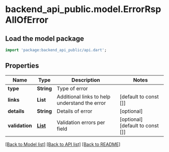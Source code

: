 # backend_api_public.model.ErrorRspAllOfError

## Load the model package
```dart
import 'package:backend_api_public/api.dart';
```

## Properties
Name | Type | Description | Notes
------------ | ------------- | ------------- | -------------
**type** | **String** | Type of error | 
**links** | **List<String>** | Additional links to help understand the error | [default to const []]
**details** | **String** | Details of error | [optional] 
**validation** | [**List<ErrorRspAllOfErrorValidation>**](ErrorRspAllOfErrorValidation.md) | Validation errors per field | [optional] [default to const []]

[[Back to Model list]](../README.md#documentation-for-models) [[Back to API list]](../README.md#documentation-for-api-endpoints) [[Back to README]](../README.md)


